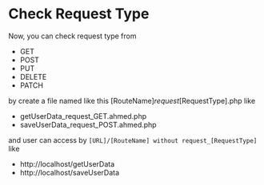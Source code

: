 # Check Request Type

Now, you can check request type from

* GET
* POST
* PUT
* DELETE
* PATCH

by create a file named like this \[RouteName]_request_\[RequestType].php like

* getUserData\_request\_GET.ahmed.php
* saveUserData\_request\_POST.ahmed.php

and user can access by `[URL]/[RouteName] without request_[RequestType]` like

* http://localhost/getUserData
* http://localhost/saveUserData
